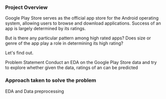 ### Project Overview

 Google Play Store serves as the official app store for the Android operating system, allowing users to browse and download applications. Success of an app is largely determined by its ratings.

But is there any particular pattern among high rated apps? Does size or genre of the app play a role in determining its high rating?

Let's find out.

Problem Statement
Conduct an EDA on the Google Play Store data and try to explore whether given the data, ratings of an can be predicted


### Approach taken to solve the problem

 EDA and Data preprocessing


